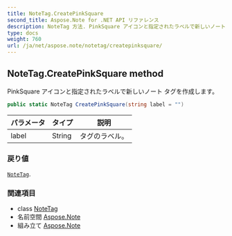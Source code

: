 ```yaml
---
title: NoteTag.CreatePinkSquare
second_title: Aspose.Note for .NET API リファレンス
description: NoteTag 方法. PinkSquare アイコンと指定されたラベルで新しいノート タグを作成します
type: docs
weight: 760
url: /ja/net/aspose.note/notetag/createpinksquare/
---
```

## NoteTag.CreatePinkSquare method

PinkSquare アイコンと指定されたラベルで新しいノート タグを作成します。

```csharp
public static NoteTag CreatePinkSquare(string label = "")
```

| パラメータ | タイプ | 説明 |
| --- | --- | --- |
| label | String | タグのラベル。 |

### 戻り値

[`NoteTag`](../).

### 関連項目

* class [NoteTag](../)
* 名前空間 [Aspose.Note](../../notetag/)
* 組み立て [Aspose.Note](../../../)


